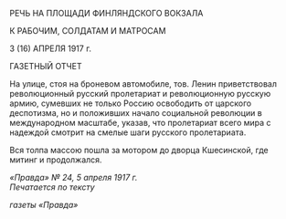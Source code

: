 РЕЧЬ НА ПЛОЩАДИ ФИНЛЯНДСКОГО ВОКЗАЛА

К РАБОЧИМ, СОЛДАТАМ И МАТРОСАМ

3 (16) АПРЕЛЯ 1917 г.

ГАЗЕТНЫЙ ОТЧЕТ

На улице, стоя на броневом автомобиле, тов. Ленин приветствовал революционный русский пролетариат и революционную русскую армию, сумевших не только Россию освободить от царского деспотизма, но и положивших начало социальной революции в международном масштабе, указав, что пролетариат всего мира с надеждой смотрит на смелые шаги русского пролетариата.

Вся толпа массою пошла за мотором до дворца Кшесинской, где митинг и продолжался.

_«Правда» № 24, 5 апреля 1917 г.                                                             Печатается по тексту_

_газеты «Правда»_